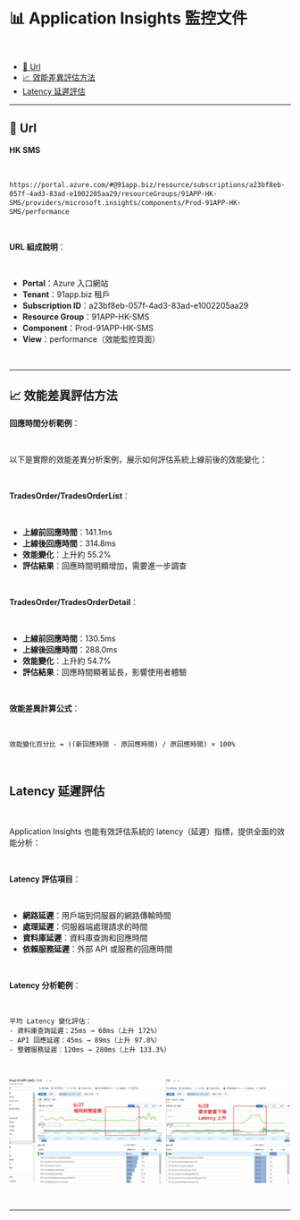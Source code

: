 # 📊 Application Insights 監控文件

<br>

  - [🔗 Url](#-監控面板存取)
  - [📈 效能差異評估方法](#-效能差異評估方法)
  - [Latency 延遲評估](#latency-延遲評估)



---



## 🔗 Url

**HK SMS**

<br>

```
https://portal.azure.com/#@91app.biz/resource/subscriptions/a23bf8eb-057f-4ad3-83ad-e1002205aa29/resourceGroups/91APP-HK-SMS/providers/microsoft.insights/components/Prod-91APP-HK-SMS/performance
```

<br>

**URL 組成說明**：

<br>

- **Portal**：Azure 入口網站
- **Tenant**：91app.biz 租戶
- **Subscription ID**：a23bf8eb-057f-4ad3-83ad-e1002205aa29
- **Resource Group**：91APP-HK-SMS
- **Component**：Prod-91APP-HK-SMS
- **View**：performance（效能監控頁面）

<br>

---

## 📈 效能差異評估方法

**回應時間分析範例**：

<br>

以下是實際的效能差異分析案例，展示如何評估系統上線前後的效能變化：

<br>

**TradesOrder/TradesOrderList**：

<br>

- **上線前回應時間**：141.1ms
- **上線後回應時間**：314.8ms
- **效能變化**：上升約 55.2%
- **評估結果**：回應時間明顯增加，需要進一步調查

<br>

**TradesOrder/TradesOrderDetail**：

<br>

- **上線前回應時間**：130.5ms
- **上線後回應時間**：288.0ms
- **效能變化**：上升約 54.7%
- **評估結果**：回應時間顯著延長，影響使用者體驗

<br>

**效能差異計算公式**：

<br>

```
效能變化百分比 = ((新回應時間 - 原回應時間) / 原回應時間) × 100%
```

<br>

## Latency 延遲評估

<br>

Application Insights 也能有效評估系統的 latency（延遲）指標，提供全面的效能分析：

<br>

**Latency 評估項目**：

<br>

- **網路延遲**：用戶端到伺服器的網路傳輸時間
- **處理延遲**：伺服器端處理請求的時間
- **資料庫延遲**：資料庫查詢和回應時間
- **依賴服務延遲**：外部 API 或服務的回應時間

<br>

**Latency 分析範例**：

<br>

```
平均 Latency 變化評估：
- 資料庫查詢延遲：25ms → 68ms（上升 172%）
- API 回應延遲：45ms → 89ms（上升 97.8%）
- 整體服務延遲：120ms → 280ms（上升 133.3%）
```

<br>

![alt text](image-2.png)

<br>

---
